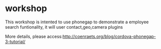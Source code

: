 workshop
========
This workshop is intented to use phonegap to 
demonstrate a employee search funtionality, it will user contact,geo,camera plugins

More details, please access:http://coenraets.org/blog/cordova-phonegap-3-tutorial/
